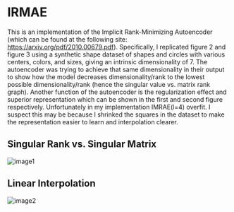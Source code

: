# IRMAE
This is an implementation of the Implicit Rank-Minimizing Autoencoder (which can be found at the following site: https://arxiv.org/pdf/2010.00679.pdf).
Specifically, I replicated figure 2 and figure 3 using a synthetic shape dataset of shapes and circles with various centers, colors, and sizes, giving an intrinsic dimensionality of 7. The autoencoder was trying to achieve that same dimensionality in their output to show how the model decreases dimensionality/rank to the lowest possible dimensionality/rank (hence the singular value vs. matrix rank graph). Another function of the autoencoder is the regularization effect and superior representation which can be shown in the first and second figure respectively. Unfortunately in my implementation IMRAE(l=4) overfit. I suspect this may be because I shrinked the squares in the dataset to make the representation easier to learn and interpolation clearer. 

## Singular Rank vs. Singular Matrix
![image1](https://user-images.githubusercontent.com/59486373/98158559-170d8380-1ea9-11eb-8b18-ce316ee7b90e.png)

## Linear Interpolation
![image2](https://user-images.githubusercontent.com/59486373/98158963-c6e2f100-1ea9-11eb-8ece-05bca831e7ce.png)


